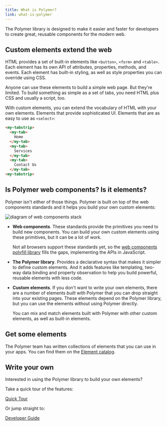 ```yaml
---
title: What is Polymer?
link: what-is-polymer
---
```


The Polymer library is designed to make it easier and faster
for developers to create great, reusable components for the modern web.

## Custom elements extend the web

HTML provides a set of built-in elements like `<button>`, `<form>` and
`<table>`. Each element has its own API of attributes, properties, methods, and
events. Each element has built-in styling, as well as style properties you can
override using CSS.

Anyone can use these elements to build a simple web page. But they're
limited. To build something as simple as a set of tabs, you need HTML
plus CSS and usually a script, too.

With custom elements, you can extend the vocabulary of HTML with your own elements.
Elements that provide sophisticated UI. Elements that are as easy to use as `<select>`:

```html
<my-tabstrip>
  <my-tab>
    Home
  </my-tab>
  <my-tab>
    Services
  </my-tab>
  <my-tab>
    Contact Us
  </my-tab>
<my-tabstrip>
```

## Is Polymer web components? Is it elements?

Polymer isn't either of those things. Polymer is built on top of the web components standards and it helps you build your own custom elements:

![diagram of web components stack](/images/1.0/webcomponents_stack.svg)

*   **Web components**. These standards provide the primitives you
    need to build new components. You can build your own custom elements
    using these primitives, but it can be a lot of work.

    Not all browsers support these standards yet, so the [web components polyfill
    library](http://webcomponents.org/polyfills/) fills the gaps, implementing the APIs in JavaScript.

*   **The Polymer library**. Provides a declarative syntax that
    makes it simpler to define custom elements. And it adds features like
    templating, two-way data binding and property observation to help
    you build powerful, reusable elements with less code.

*   **Custom elements**. If you don't want to write your own elements, there
    are a number of elements _built with_ Polymer that you can drop
    straight into your existing pages. These elements depend on the Polymer
    library, but you can use the elements without using Polymer directly.

    You can mix and match elements built with Polymer with other
    custom elements, as well as built-in elements.

## Get some elements

The Polymer team has written collections of elements that you can use
in your apps. You can find them on the [Element catalog](https://elements.polymer-project.org/).


## Write your own

Interested in using the Polymer library to build your own elements?

Take a quick tour of the features:

<a href="/1.0/start/quick-tour.html" class="blue-button">Quick Tour</a>

Or jump straight to:

<a href="/1.0/docs/devguide/feature-overview.html" class="blue-button">
  Developer Guide
</a>
